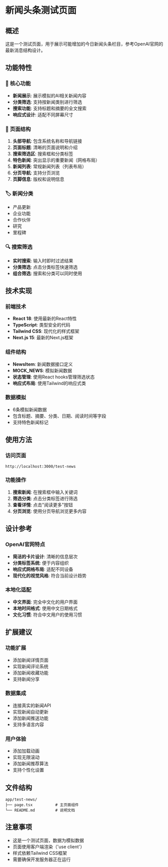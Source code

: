 # 新闻头条测试页面

## 概述
这是一个测试页面，用于展示可能增加的今日新闻头条栏目，参考OpenAI官网的最新消息结构设计。

## 功能特性

### 🎯 核心功能
- **新闻展示**: 展示模拟的AI相关新闻内容
- **分类筛选**: 支持按新闻类别进行筛选
- **搜索功能**: 支持标题和摘要的全文搜索
- **响应式设计**: 适配不同屏幕尺寸

### 📱 页面结构
1. **头部导航**: 包含系统名称和导航链接
2. **页面标题**: 清晰的页面说明和介绍
3. **搜索筛选区**: 搜索框和分类标签
4. **特色新闻**: 突出显示的重要新闻（网格布局）
5. **新闻列表**: 常规新闻列表（列表布局）
6. **分页导航**: 支持分页浏览
7. **页脚信息**: 版权和说明信息

### 🏷️ 新闻分类
- 产品更新
- 企业功能
- 合作伙伴
- 研究
- 里程碑

### 🔍 搜索筛选
- **实时搜索**: 输入时即时过滤结果
- **分类筛选**: 点击分类标签快速筛选
- **组合筛选**: 搜索和分类可以同时使用

## 技术实现

### 前端技术
- **React 18**: 使用最新的React特性
- **TypeScript**: 类型安全的代码
- **Tailwind CSS**: 现代化的样式框架
- **Next.js 15**: 最新的Next.js框架

### 组件结构
- **NewsItem**: 新闻数据接口定义
- **MOCK_NEWS**: 模拟新闻数据
- **状态管理**: 使用React hooks管理筛选状态
- **响应式布局**: 使用Tailwind的响应式类

### 数据模拟
- 6条模拟新闻数据
- 包含标题、摘要、分类、日期、阅读时间等字段
- 支持特色新闻标记

## 使用方法

### 访问页面
```
http://localhost:3000/test-news
```

### 功能操作
1. **搜索新闻**: 在搜索框中输入关键词
2. **筛选分类**: 点击分类标签进行筛选
3. **查看详情**: 点击"阅读更多"按钮
4. **分页浏览**: 使用分页导航浏览更多内容

## 设计参考

### OpenAI官网特点
- **简洁的卡片设计**: 清晰的信息层次
- **分类标签系统**: 便于内容组织
- **响应式网格布局**: 适配不同设备
- **现代化的视觉风格**: 符合当前设计趋势

### 本地化适配
- **中文界面**: 完全中文化的用户界面
- **本地时间格式**: 使用中文日期格式
- **文化习惯**: 符合中文用户的使用习惯

## 扩展建议

### 功能扩展
- 添加新闻详情页面
- 实现新闻评论系统
- 添加新闻收藏功能
- 支持新闻分享

### 数据集成
- 连接真实的新闻API
- 实现新闻自动更新
- 添加新闻推送功能
- 支持多语言内容

### 用户体验
- 添加加载动画
- 实现无限滚动
- 添加新闻推荐算法
- 支持个性化设置

## 文件结构
```
app/test-news/
├── page.tsx          # 主页面组件
└── README.md         # 说明文档
```

## 注意事项
- 这是一个测试页面，数据为模拟数据
- 页面使用客户端渲染（'use client'）
- 样式依赖Tailwind CSS框架
- 需要确保开发服务器正在运行
